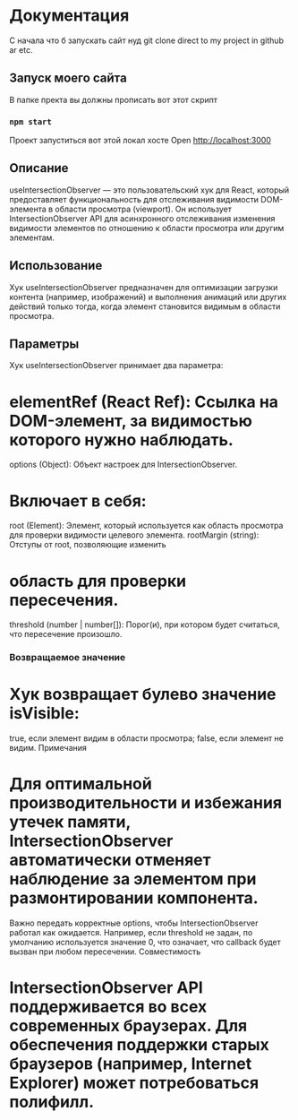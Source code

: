 # Документация


С начала что б запускать сайт нуд
git clone direct to my project in github ar etc.

## Запуск моего сайта

В папке пректа вы должны прописать вот этот скрипт

### `npm start`

Проект запуститься вот этой локал хосте
Open [http://localhost:3000](http://localhost:3000) 

## Описание

useIntersectionObserver — это пользовательский хук для React, который предоставляет функциональность для отслеживания видимости DOM-элемента в области просмотра (viewport). Он использует IntersectionObserver API для асинхронного отслеживания изменения видимости элементов по отношению к области просмотра или другим элементам.

## Использование

Хук useIntersectionObserver предназначен для оптимизации загрузки контента (например, изображений) и выполнения анимаций или других действий только тогда, когда элемент становится видимым в области просмотра.

## Параметры

Хук useIntersectionObserver принимает два параметра:

# elementRef (React Ref): Ссылка на DOM-элемент, за видимостью которого нужно наблюдать.
options (Object): Объект настроек для IntersectionObserver. 
# Включает в себя:
root (Element): Элемент, который используется как область просмотра для проверки видимости целевого элемента.
rootMargin (string): Отступы от root, позволяющие изменить  
# область для проверки пересечения.
threshold (number | number[]): Порог(и), при котором будет считаться, что пересечение произошло.

### Возвращаемое значение

# Хук возвращает булево значение isVisible:

true, если элемент видим в области просмотра;
false, если элемент не видим.
Примечания

# Для оптимальной производительности и избежания утечек памяти, IntersectionObserver автоматически отменяет наблюдение за элементом при размонтировании компонента.
Важно передать корректные options, чтобы IntersectionObserver работал как ожидается. Например, если threshold не задан, по умолчанию используется значение 0, что означает, что callback будет вызван при любом пересечении.
Совместимость

# IntersectionObserver API поддерживается во всех современных браузерах. Для обеспечения поддержки старых браузеров (например, Internet Explorer) может потребоваться полифилл.

